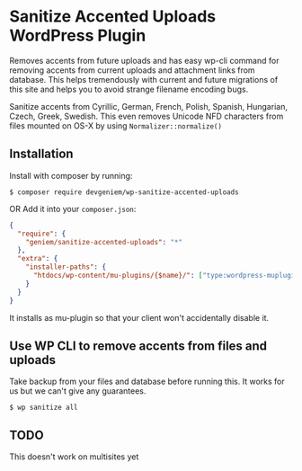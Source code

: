 # Sanitize Accented Uploads WordPress Plugin

Removes accents from future uploads and has easy wp-cli command for removing accents from current uploads and attachment links from database.
This helps tremendously with current and future migrations of this site and helps you to avoid strange filename encoding bugs.

Sanitize accents from Cyrillic, German, French, Polish, Spanish, Hungarian, Czech, Greek, Swedish.
This even removes Unicode NFD characters from files mounted on OS-X by using `Normalizer::normalize()`

## Installation

Install with composer by running:

```
$ composer require devgeniem/wp-sanitize-accented-uploads
```

OR Add it into your `composer.json`:

```json
{
  "require": {
    "geniem/sanitize-accented-uploads": "*"
  },
  "extra": {
    "installer-paths": {
      "htdocs/wp-content/mu-plugins/{$name}/": ["type:wordpress-muplugin"]
    }
  }
}
```
It installs as mu-plugin so that your client won't accidentally disable it.

## Use WP CLI to remove accents from files and uploads
Take backup from your files and database before running this. It works for us but we can't give any guarantees.

```
$ wp sanitize all
```

## TODO
This doesn't work on multisites yet